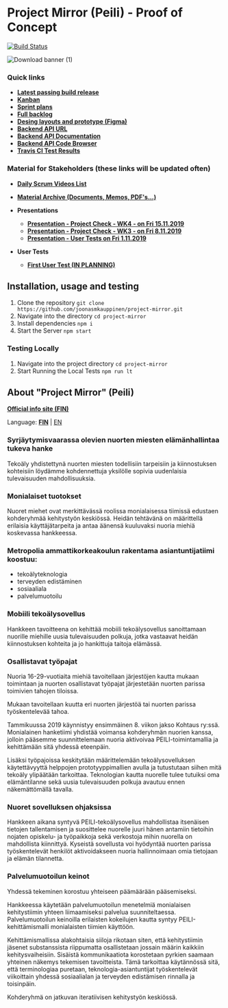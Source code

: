# Project Mirror (Peili) - Proof of Concept
[![Build Status](https://travis-ci.com/joonasmkauppinen/project-mirror.svg?branch=master)](https://travis-ci.com/joonasmkauppinen/project-mirror)

![Download banner (1)](https://user-images.githubusercontent.com/28673805/67844721-f2006b00-fb06-11e9-8715-e4d96de62fdf.png)

### Quick links
* [**Latest passing build release**](http://joonasmkauppinen.github.io/project-mirror/)
* [**Kanban**](https://github.com/joonasmkauppinen/project-mirror/projects/1?fullscreen=true)
* [**Sprint plans**](https://github.com/joonasmkauppinen/project-mirror/milestones?direction=asc&sort=due_date&state=open)
* [**Full backlog**](https://github.com/joonasmkauppinen/project-mirror/issues?utf8=%E2%9C%93&q=is%3Aissue)
* [**Desing layouts and prototype (Figma)**](https://www.figma.com/file/MfmasR2qDWN0bSQJATZWQl/Project-Mirror?node-id=0%3A1)
* [**Backend API URL**](http://tucloud.fi/metropolia/peiliapi/)
* [**Backend API Documentation**](http://tucloud.fi/metropolia/peiliapi/apidoc)
* [**Backend API Code Browser**](http://tucloud.fi/metropolia/peiliapi/backend-code-browser.php)
* [**Travis CI Test Results**](https://travis-ci.com/joonasmkauppinen/project-mirror/)

### Material for Stakeholders (these links will be updated often)
* [**Daily Scrum Videos List**](https://docs.google.com/document/d/1__l_ZxOBLQp5N3cHHhmThdeDdoR4ktiGyK_YlXbLWb0)
* [**Material Archive (Documents, Memos, PDF's...)**](https://docs.google.com/document/d/1XZDfn1oCtyAoLhLWbhw6wWXXDRgUCIxYqWpPYfCemtE)
* **Presentations**
  * [**Presentation - Project Check - WK4 - on Fri 15.11.2019**](https://docs.google.com/presentation/d/1LPR6yWBT9_1xdeXMbgRW2wfukDsYo7PUACB6dZO0qZ8)
  * [**Presentation - Project Check - WK3 - on Fri 8.11.2019**](https://docs.google.com/presentation/d/1LnCsnt041IVIhThSBYZj5u7qYYKN7-bmvVbKjN_Zr4Y)
  * [**Presentation - User Tests on Fri 1.11.2019**](https://docs.google.com/presentation/d/1a22N5Imhh6QRWMUUDyCNE6YRqVG8aO3caJ2yJ8sUSXo)
  
  
* **User Tests**
  * [**First User Test (IN PLANNING)**](https://docs.google.com/document/d/1eK42RC7siufarVYzzGjyVYKj7fI8GW38zV-R2-SLufc)
  
## Installation, usage and testing

1. Clone the repository ```git clone https://github.com/joonasmkauppinen/project-mirror.git```
2. Navigate into the directory ```cd project-mirror```
3. Install dependencies ```npm i```
4. Start the Server ```npm start```

### Testing Locally

1. Navigate into the project directory ```cd project-mirror```
2. Start Running the Local Tests ```npm run lt```

## About "Project Mirror" (Peili)

[**Official info site (FIN)**](https://www.metropolia.fi/tutkimus-kehittaminen-ja-innovaatiot/hankkeet/peili-loydavahvuutesi/)

Language: [**FIN**](https://github.com/joonasmkauppinen/project-mirror#about-project-mirror-peili) | [EN](https://github.com/joonasmkauppinen/project-mirror/blob/master/README-en.md#about-project-mirror-peili)

### Syrjäytymisvaarassa olevien nuorten miesten elämänhallintaa tukeva hanke

Tekoäly yhdistettynä nuorten miesten todellisiin tarpeisiin ja kiinnostuksen kohteisiin löydämme kohdennettuja yksilölle sopivia uudenlaisia tulevaisuuden mahdollisuuksia.

### Monialaiset tuotokset

Nuoret miehet ovat merkittävässä roolissa monialaisessa tiimissä edustaen kohderyhmää kehitystyön keskiössä. Heidän tehtävänä on määrittellä erilaisia käyttäjätarpeita ja antaa äänensä kuuluvaksi nuoria miehiä koskevassa hankkeessa.

### Metropolia ammattikorkeakoulun rakentama asiantuntijatiimi koostuu:

- tekoälyteknologia
- terveyden edistäminen
- sosiaaliala
- palvelumuotoilu

### Mobiili tekoälysovellus

Hankkeen tavoitteena on kehittää mobiili tekoälysovellus sanoittamaan nuorille miehille uusia tulevaisuuden polkuja, jotka vastaavat heidän kiinnostuksen kohteita ja jo hankittuja taitoja elämässä.

### Osallistavat työpajat

Nuoria 16-29-vuotiaita miehiä tavoitellaan järjestöjen kautta mukaan toimintaan ja nuorten osallistavat työpajat järjestetään nuorten parissa toimivien tahojen tiloissa.

Mukaan tavoitellaan kuutta eri nuorten järjestöä tai nuorten parissa työskentelevää tahoa.

Tammikuussa 2019 käynnistyy ensimmäinen 8. viikon jakso Kohtaus ry:ssä. Monialainen hanketiimi yhdistää voimansa kohderyhmän nuorien kanssa, jolloin pääsemme suunnittelemaan nuoria aktivoivaa PEILI-toimintamallia ja kehittämään sitä yhdessä eteenpäin.

Lisäksi työpajoissa keskitytään määrittelemään tekoälysovelluksen käytettävyyttä helppojen prototyyppimallien avulla ja tutustutaan siihen mitä tekoäly ylipäätään tarkoittaa. Teknologian kautta nuorelle tulee tutuiksi oma elämäntilanne sekä uusia tulevaisuuden polkuja avautuu ennen näkemättömällä tavalla.

### Nuoret sovelluksen ohjaksissa

Hankkeen aikana syntyvä PEILI-tekoälysovellus mahdollistaa itsenäisen tietojen tallentamisen ja suosittelee nuorelle juuri hänen antamiin tietoihin nojaten opiskelu- ja työpaikkoja sekä verkostoja mihin nuorella on mahdollista kiinnittyä. Kyseistä sovellusta voi hyödyntää nuorten parissa työskentelevät henkilöt aktivoidakseen nuoria hallinnoimaan omia tietojaan ja elämän tilannetta.

### Palvelumuotoilun keinot

Yhdessä tekeminen korostuu yhteiseen päämäärään pääsemiseksi. 

Hankkeessa käytetään palvelumuotoilun menetelmiä monialaisen kehitystiimin yhteen liimaamiseksi palvelua suunniteltaessa. Palvelumuotoilun keinoilla erilaisten kokeilujen kautta syntyy PEILI-kehittämismalli monialaisten tiimien käyttöön.

Kehittämismallissa alakohtaisia siiloja rikotaan siten, että kehitystiimin jäsenet substanssista riippumatta osallistetaan jossain määrin kaikkiin kehitysvaiheisiin. Sisäistä kommunikaatiota korostetaan pyrkien saamaan yhteinen näkemys tekemisen tavoitteista. Tämä tarkoittaa käytännössä sitä, että terminologiaa puretaan, teknologia-asiantuntijat työskentelevät viikoittain yhdessä sosiaalialan ja terveyden edistämisen rinnalla ja toisinpäin.

Kohderyhmä on jatkuvan iteratiivisen kehitystyön keskiössä.
